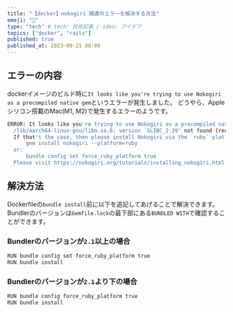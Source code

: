 ```yaml
---
title: "【docker】nokogiri 関連のエラーを解決する方法"
emoji: "🧩"
type: "tech" # tech: 技術記事 / idea: アイデア
topics: ["docker", "rails"]
published: true
published_at: 2023-09-21 08:00
---
```


## エラーの内容
dockerイメージのビルド時に`It looks like you're trying to use Nokogiri as a precompiled native gem`というエラーが発生しました。
どうやら、Appleシリコン搭載のMac(M1, M2)で発生するエラーのようです。
```sh
ERROR: It looks like you're trying to use Nokogiri as a precompiled native gem on a system with glibc < 2.17:
  /lib/aarch64-linux-gnu/libm.so.6: version `GLIBC_2.29' not found (required by /usr/local/bundle/gems/nokogiri-1.13.10-aarch64-linux/lib/nokogiri/2.6/nokogiri.so) - /usr/local/bundle/gems/nokogiri-1.13.10-aarch64-linux/lib/nokogiri/2.6/nokogiri.so
  If that's the case, then please install Nokogiri via the `ruby` platform gem:
      gem install nokogiri --platform=ruby
  or:
      bundle config set force_ruby_platform true
  Please visit https://nokogiri.org/tutorials/installing_nokogiri.html for more help.
```

## 解決方法
Dockerfileの`bundle install`前に以下を追記してあげることで解決できます。
Bundlerのバージョンは`Gemfile.lock`の最下部にある`BUNDLED WITH`で確認することができます。

### Bundlerのバージョンが`2.1`以上の場合
```sh
RUN bundle config set force_ruby_platform true
RUN bundle install
```

### Bundlerのバージョンが`2.1`より下の場合
```sh
RUN bundle config force_ruby_platform true
RUN bundle install
```
